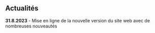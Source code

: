 ## Actualités

**31.8.2023** - Mise en ligne de la nouvelle version du site web avec de nombreuses nouveautés
